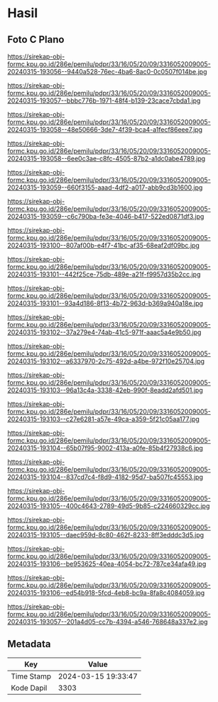 # Hasil

## Foto C Plano

https://sirekap-obj-formc.kpu.go.id/286e/pemilu/pdpr/33/16/05/20/09/3316052009005-20240315-193056--9440a528-76ec-4ba6-8ac0-0c0507f014be.jpg

https://sirekap-obj-formc.kpu.go.id/286e/pemilu/pdpr/33/16/05/20/09/3316052009005-20240315-193057--bbbc776b-1971-48f4-b139-23cace7cbda1.jpg

https://sirekap-obj-formc.kpu.go.id/286e/pemilu/pdpr/33/16/05/20/09/3316052009005-20240315-193058--48e50666-3de7-4f39-bca4-a1fecf86eee7.jpg

https://sirekap-obj-formc.kpu.go.id/286e/pemilu/pdpr/33/16/05/20/09/3316052009005-20240315-193058--6ee0c3ae-c8fc-4505-87b2-a1dc0abe4789.jpg

https://sirekap-obj-formc.kpu.go.id/286e/pemilu/pdpr/33/16/05/20/09/3316052009005-20240315-193059--660f3155-aaad-4df2-a017-abb9cd3b1600.jpg

https://sirekap-obj-formc.kpu.go.id/286e/pemilu/pdpr/33/16/05/20/09/3316052009005-20240315-193059--c6c790ba-fe3e-4046-b417-522ed0871df3.jpg

https://sirekap-obj-formc.kpu.go.id/286e/pemilu/pdpr/33/16/05/20/09/3316052009005-20240315-193100--807af00b-e4f7-41bc-af35-68eaf2df09bc.jpg

https://sirekap-obj-formc.kpu.go.id/286e/pemilu/pdpr/33/16/05/20/09/3316052009005-20240315-193101--442f25ce-75db-489e-a21f-f9957d35b2cc.jpg

https://sirekap-obj-formc.kpu.go.id/286e/pemilu/pdpr/33/16/05/20/09/3316052009005-20240315-193101--93a4d186-8f13-4b72-963d-b369a940a18e.jpg

https://sirekap-obj-formc.kpu.go.id/286e/pemilu/pdpr/33/16/05/20/09/3316052009005-20240315-193102--37a279e4-74ab-41c5-971f-aaac5a4e9b50.jpg

https://sirekap-obj-formc.kpu.go.id/286e/pemilu/pdpr/33/16/05/20/09/3316052009005-20240315-193102--a6337970-2c75-492d-a4be-972f10e25704.jpg

https://sirekap-obj-formc.kpu.go.id/286e/pemilu/pdpr/33/16/05/20/09/3316052009005-20240315-193103--96a13c4a-3338-42eb-990f-8eadd2afd501.jpg

https://sirekap-obj-formc.kpu.go.id/286e/pemilu/pdpr/33/16/05/20/09/3316052009005-20240315-193103--c27e6281-a57e-49ca-a359-5f21c05aa177.jpg

https://sirekap-obj-formc.kpu.go.id/286e/pemilu/pdpr/33/16/05/20/09/3316052009005-20240315-193104--65b07f95-9002-413a-a0fe-85b4f27938c6.jpg

https://sirekap-obj-formc.kpu.go.id/286e/pemilu/pdpr/33/16/05/20/09/3316052009005-20240315-193104--837cd7c4-f8d9-4182-95d7-ba507fc45553.jpg

https://sirekap-obj-formc.kpu.go.id/286e/pemilu/pdpr/33/16/05/20/09/3316052009005-20240315-193105--400c4643-2789-49d5-9b85-c224660329cc.jpg

https://sirekap-obj-formc.kpu.go.id/286e/pemilu/pdpr/33/16/05/20/09/3316052009005-20240315-193105--daec959d-8c80-462f-8233-8ff3edddc3d5.jpg

https://sirekap-obj-formc.kpu.go.id/286e/pemilu/pdpr/33/16/05/20/09/3316052009005-20240315-193106--be953625-40ea-4054-bc72-787ce34afa49.jpg

https://sirekap-obj-formc.kpu.go.id/286e/pemilu/pdpr/33/16/05/20/09/3316052009005-20240315-193106--ed54b918-5fcd-4eb8-bc9a-8fa8c4084059.jpg

https://sirekap-obj-formc.kpu.go.id/286e/pemilu/pdpr/33/16/05/20/09/3316052009005-20240315-193057--201a4d05-cc7b-4394-a546-768648a337e2.jpg


## Metadata

| Key        | Value               |
| ---------- | ------------------- |
| Time Stamp | 2024-03-15 19:33:47 |
| Kode Dapil | 3303                |



